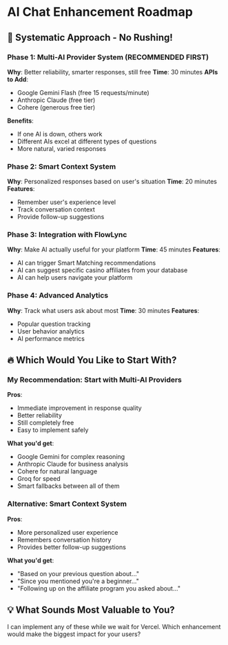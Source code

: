 # AI Chat Enhancement Roadmap
## 🎯 Systematic Approach - No Rushing!

### Phase 1: Multi-AI Provider System (RECOMMENDED FIRST)
**Why**: Better reliability, smarter responses, still free
**Time**: 30 minutes
**APIs to Add**:
- Google Gemini Flash (free 15 requests/minute)
- Anthropic Claude (free tier)
- Cohere (generous free tier)

**Benefits**:
- If one AI is down, others work
- Different AIs excel at different types of questions
- More natural, varied responses

### Phase 2: Smart Context System
**Why**: Personalized responses based on user's situation
**Time**: 20 minutes
**Features**:
- Remember user's experience level
- Track conversation context
- Provide follow-up suggestions

### Phase 3: Integration with FlowLync
**Why**: Make AI actually useful for your platform
**Time**: 45 minutes
**Features**:
- AI can trigger Smart Matching recommendations
- AI can suggest specific casino affiliates from your database
- AI can help users navigate your platform

### Phase 4: Advanced Analytics
**Why**: Track what users ask about most
**Time**: 30 minutes
**Features**:
- Popular question tracking
- User behavior analytics
- AI performance metrics

## 🔥 Which Would You Like to Start With?

### My Recommendation: **Start with Multi-AI Providers**
**Pros**:
- Immediate improvement in response quality
- Better reliability
- Still completely free
- Easy to implement safely

**What you'd get**:
- Google Gemini for complex reasoning
- Anthropic Claude for business analysis  
- Cohere for natural language
- Groq for speed
- Smart fallbacks between all of them

### Alternative: **Smart Context System**
**Pros**:
- More personalized user experience
- Remembers conversation history
- Provides better follow-up suggestions

**What you'd get**:
- "Based on your previous question about..."
- "Since you mentioned you're a beginner..."
- "Following up on the affiliate program you asked about..."

## 💡 What Sounds Most Valuable to You?

I can implement any of these while we wait for Vercel. Which enhancement would make the biggest impact for your users?